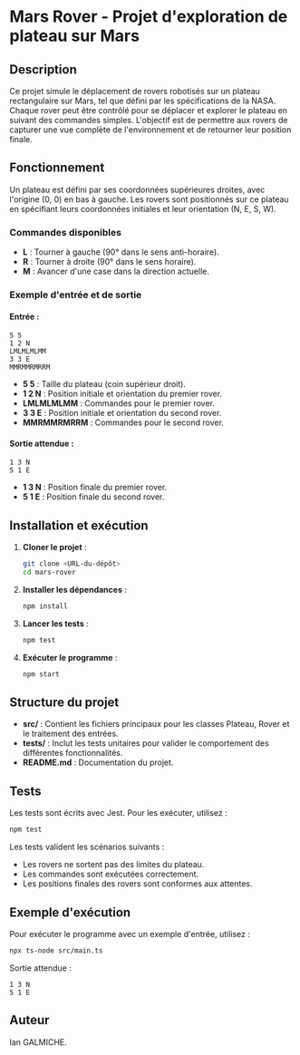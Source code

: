 # Mars Rover - Projet d'exploration de plateau sur Mars

## Description

Ce projet simule le déplacement de rovers robotisés sur un plateau rectangulaire sur Mars, tel que défini par les spécifications de la NASA. Chaque rover peut être contrôlé pour se déplacer et explorer le plateau en suivant des commandes simples. L'objectif est de permettre aux rovers de capturer une vue complète de l'environnement et de retourner leur position finale.

## Fonctionnement

Un plateau est défini par ses coordonnées supérieures droites, avec l'origine (0, 0) en bas à gauche. Les rovers sont positionnés sur ce plateau en spécifiant leurs coordonnées initiales et leur orientation (N, E, S, W).

### Commandes disponibles
- **L** : Tourner à gauche (90° dans le sens anti-horaire).
- **R** : Tourner à droite (90° dans le sens horaire).
- **M** : Avancer d'une case dans la direction actuelle.

### Exemple d'entrée et de sortie

#### Entrée :
```
5 5
1 2 N
LMLMLMLMM
3 3 E
MMRMMRMRRM
```

- **5 5** : Taille du plateau (coin supérieur droit).
- **1 2 N** : Position initiale et orientation du premier rover.
- **LMLMLMLMM** : Commandes pour le premier rover.
- **3 3 E** : Position initiale et orientation du second rover.
- **MMRMMRMRRM** : Commandes pour le second rover.

#### Sortie attendue :
```
1 3 N
5 1 E
```
- **1 3 N** : Position finale du premier rover.
- **5 1 E** : Position finale du second rover.

## Installation et exécution

1. **Cloner le projet** :
   ```bash
   git clone <URL-du-dépôt>
   cd mars-rover
   ```

2. **Installer les dépendances** :
   ```bash
   npm install
   ```

3. **Lancer les tests** :
   ```bash
   npm test
   ```

4. **Exécuter le programme** :
   ```bash
   npm start
   ```

## Structure du projet

- **src/** : Contient les fichiers principaux pour les classes Plateau, Rover et le traitement des entrées.
- **tests/** : Inclut les tests unitaires pour valider le comportement des différentes fonctionnalités.
- **README.md** : Documentation du projet.

## Tests

Les tests sont écrits avec Jest. Pour les exécuter, utilisez :
```bash
npm test
```
Les tests valident les scénarios suivants :
- Les rovers ne sortent pas des limites du plateau.
- Les commandes sont exécutées correctement.
- Les positions finales des rovers sont conformes aux attentes.

## Exemple d'exécution

Pour exécuter le programme avec un exemple d'entrée, utilisez :
```bash
npx ts-node src/main.ts
```
Sortie attendue :
```
1 3 N
5 1 E
```

## Auteur
Ian GALMICHE.

